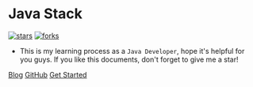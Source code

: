 # Java Stack

[![stars](https://badgen.net/github/stars/ryan4cloud/JavaStack?icon=github&color=4ab8a1)](https://github.com/ryan4cloud/JavaStack) [![forks](https://badgen.net/github/forks/ryan4cloud/JavaStack?icon=github&color=4ab8a1)](https://github.com/ryan4cloud/JavaStack)

- This is my learning process as a `Java Developer`, hope it's helpful for you guys. If you like this documents, don't forget to give me a star!

[Blog](https://ryan4cloud.github.io)
[GitHub](https://github.com/ryan4cloud/JavaStack)
[Get Started](/en/README.md)

